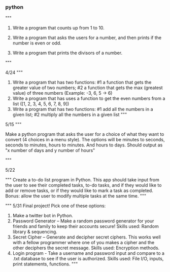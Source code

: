 ### python

"""
1. Write a program that counts up from 1 to 10.

2. Write a program that asks the users for a number, and then prints if the number is even or odd.

3. Write a program that prints the divisors of a number.

"""

4/24
"""
1. Write a program that has two functions: #1 a function that gets the greater value of two numbers; #2 a function that gets the max (greatest value) of three numbers (Example: -3, 6, 5 -> 6)
2. Write a program that has uses a function to get the even numbers from a list ([1, 2, 3, 4, 5, 6, 7, 8, 9])
3. Write a program that has two functions: #1 add all the numbers in a given list; #2 multiply all the numbers in a given list
"""

5/15
"""

Make a python program that asks the user for a choice of what they want to
convert (4 choices in a menu style). The options will be minutes to seconds,
seconds to minutes, hours to minutes. And hours to days.
Should output as "x number of days and y number of hours"

"""


5/22

"""
Create a to-do list program in Python. This app should take input from
the user to see their completed tasks, to-do tasks, and if they would like
to add or remove tasks, or if they would like to mark a task as completed.
Bonus: allow the user to modify multiple tasks at the same time.
"""

"""
5/31
Final project!
Pick one of these options:
1. Make a twitter bot in Python.
2. Password Generator – Make a random password generator for your friends and family to keep their accounts secure! Skills used: Random library & sequencing.
3. Secret Cipher – Generate and decipher secret ciphers. This works well with a fellow programmer where one of you makes a cipher and the other deciphers the secret message. Skills used: Encryption methods.
4. Login program - Take a username and password input and compare to a .txt database to see if the user is authorized. Skills used: File I/O, inputs, print statements, functions.
"""
